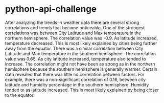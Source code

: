 # python-api-challenge

After analyzing the trends in weather data there are several strong correlations and trends that became noticeable. One of the strongest correlations was between City Latitude and Max temperature in the northern hemisphere. The correlation value was -0.9. As latitude increased, temperature decreased. This is most likely explained by cities being further away from the equator. There was a similar correlation between City Latitude and Max temperature in the southern hemisphere. The correlation value was 0.65. As city latitude increased, temperature also tended to increase. The correlation might not have been as strong as in the northern hemisphere because the southern hemisphere is generally warmer. Certain data revealed that there was little no correlation between factors. For example, there was a non-significant correlation of 0.16, between city latitude and humidity percentage in the southern hemisphere. Humidity tended to as latitude increased. This is most likely explained by being closer to the equator. 
